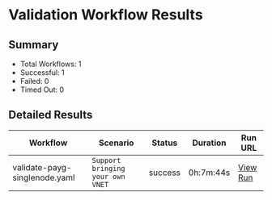 # Validation Workflow Results

## Summary
- Total Workflows: 1
- Successful: 1
- Failed: 0
- Timed Out: 0

## Detailed Results

| Workflow | Scenario | Status | Duration | Run URL |
|----------|----------|---------|-----------|----------|
| validate-payg-singlenode.yaml | `Support bringing your own VNET` | success | 0h:7m:44s | [View Run](https://github.com/azure-javaee/rhel-jboss-templates/actions/runs/15921375497) |

